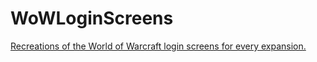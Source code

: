 # WoWLoginScreens
[Recreations of the World of Warcraft login screens for every expansion.](https://DygDyg.github.io/WoWLoginScreens/)
